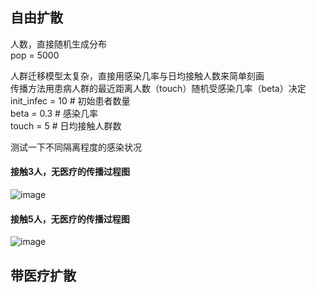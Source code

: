 ## 自由扩散
人数，直接随机生成分布<br>
pop = 5000  


人群迁移模型太复杂，直接用感染几率与日均接触人数来简单刻画<br>
传播方法用患病人群的最近距离人数（touch）随机受感染几率（beta）决定<br>
init_infec =  10 # 初始患者数量<br>
beta = 0.3   # 感染几率<br>
touch = 5   # 日均接触人群数

测试一下不同隔离程度的感染状况

#### 接触3人，无医疗的传播过程图
![image](https://github.com/rayzzy/sir_model/blob/master/propa3.gif) 
#### 接触5人，无医疗的传播过程图
![image](https://github.com/rayzzy/sir_model/blob/master/propa.gif) 

## 带医疗扩散
